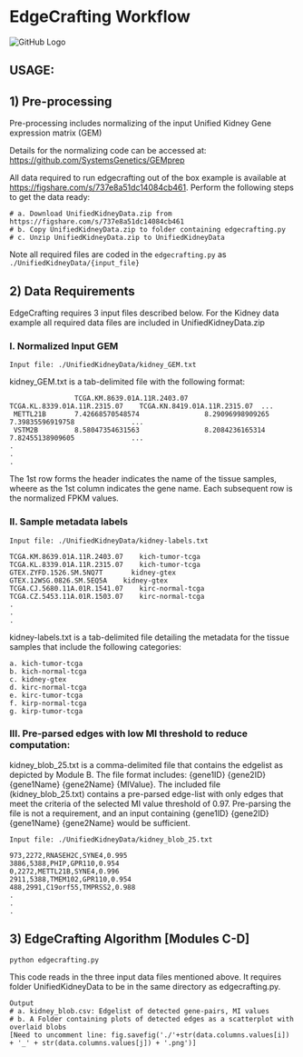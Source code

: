 # EdgeCrafting Workflow

![GitHub Logo](EdgeCrafting.png)

## USAGE:

## 1) Pre-processing

Pre-processing includes normalizing of the input Unified Kidney Gene expression matrix (GEM) 

Details for the normalizing code can be accessed at: https://github.com/SystemsGenetics/GEMprep

All data required to run edgecrafting out of the box example is available at https://figshare.com/s/737e8a51dc14084cb461. Perform the following steps to get the data ready:

```
# a. Download UnifiedKidneyData.zip from https://figshare.com/s/737e8a51dc14084cb461
# b. Copy UnifiedKidneyData.zip to folder containing edgecrafting.py
# c. Unzip UnifiedKidneyData.zip to UnifiedKidneyData
```

Note all required files are coded in the ```edgecrafting.py``` as ```./UnifiedKidneyData/{input_file}```

## 2) Data Requirements

EdgeCrafting requires 3 input files described below. For the Kidney data example all required data files are included in UnifiedKidneyData.zip

### I. Normalized Input GEM 

```
Input file: ./UnifiedKidneyData/kidney_GEM.txt
```

kidney_GEM.txt is a tab-delimited file with the following format:

```
                TCGA.KM.8639.01A.11R.2403.07	TCGA.KL.8339.01A.11R.2315.07	TCGA.KN.8419.01A.11R.2315.07  ...
 METTL21B       7.42668570548574	            8.29096998909265	            7.39835596919758              ...
 VSTM2B         8.58047354631563	            8.2084236165314	              7.82455138909605	            ...
.
.
.
```
The 1st row forms the header indicates the name of the tissue samples, wheere as the 1st column indicates the gene name. Each subsequent row is the normalized FPKM values.

### II. Sample metadata labels

```
Input file: ./UnifiedKidneyData/kidney-labels.txt

TCGA.KM.8639.01A.11R.2403.07	kich-tumor-tcga
TCGA.KL.8339.01A.11R.2315.07	kich-tumor-tcga
GTEX.ZYFD.1526.SM.5NQ7T	      kidney-gtex
GTEX.12WSG.0826.SM.5EQ5A	kidney-gtex
TCGA.CJ.5680.11A.01R.1541.07	kirc-normal-tcga
TCGA.CZ.5453.11A.01R.1503.07	kirc-normal-tcga
.
.
.
```

kidney-labels.txt is a tab-delimited file detailing the metadata for the tissue samples that include the following categories: 

```
a. kich-tumor-tcga
b. kich-normal-tcga
c. kidney-gtex
d. kirc-normal-tcga
e. kirc-tumor-tcga
f. kirp-normal-tcga
g. kirp-tumor-tcga
```

### III. Pre-parsed edges with low MI threshold to reduce computation:

kidney_blob_25.txt is a comma-delimited file that contains the edgelist as depicted by Module B. The file format includes: {gene1ID} {gene2ID} {gene1Name} {gene2Name} {MIValue}. The included file (kidney_blob_25.txt) contains a pre-parsed edge-list with only edges that meet the criteria of the selected MI value threshold of 0.97. Pre-parsing the file is not a requirement, and an input containing {gene1ID} {gene2ID} {gene1Name} {gene2Name} would be sufficient.

```
Input file: ./UnifiedKidneyData/kidney_blob_25.txt

973,2272,RNASEH2C,SYNE4,0.995
3886,5388,PHIP,GPR110,0.954
0,2272,METTL21B,SYNE4,0.996
2911,5388,TMEM102,GPR110,0.954
488,2991,C19orf55,TMPRSS2,0.988
.
.
.
```

## 3) EdgeCrafting Algorithm [Modules C-D]
```
python edgecrafting.py 
```

This code reads in the three input data files mentioned above. It requires folder UnifiedKidneyData to be in the same directory as edgecrafting.py. 

```
Output
# a. kidney_blob.csv: Edgelist of detected gene-pairs, MI values
# b. A Folder containing plots of detected edges as a scatterplot with overlaid blobs 
[Need to uncomment line: fig.savefig('./'+str(data.columns.values[i]) + '_' + str(data.columns.values[j]) + '.png')]
```
